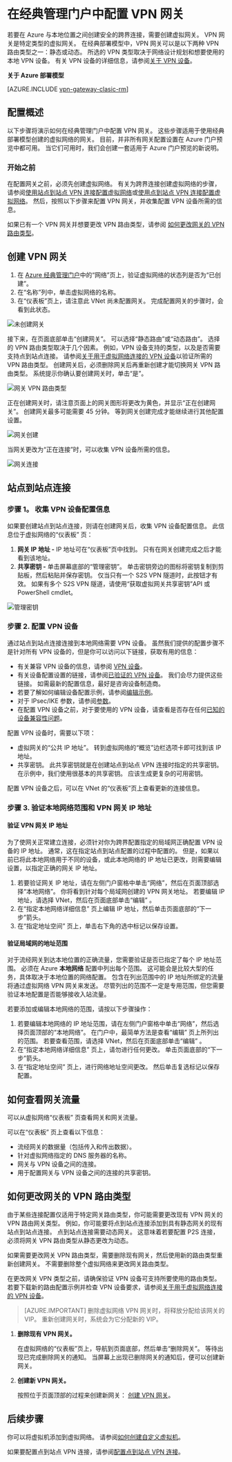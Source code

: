 <properties
    pageTitle="配置 VPN 网关：经典管理门户：Azure | Azure"
    description="本文将演示如何配置虚拟网络 VPN 网关和更改网关 VPN 路由类型。 以下步骤适用于经典部署模型和经典管理门户。"
    services="vpn-gateway"
    documentationcenter="na"
    author="cherylmc"
    manager="timlt"
    editor=""
    tags="azure-service-management" />
<tags
    ms.assetid="fbe59ba8-b11f-4d21-9bb1-225ec6c6d351"
    ms.service="vpn-gateway"
    ms.devlang="na"
    ms.topic="article"
    ms.tgt_pltfrm="na"
    ms.workload="infrastructure-services"
    ms.date="04/04/2017"
    wacn.date="05/22/2017"
    ms.author="cherylmc"
    ms.translationtype="Human Translation"
    ms.sourcegitcommit="8fd60f0e1095add1bff99de28a0b65a8662ce661"
    ms.openlocfilehash="7f00a4bb047aaf8388eae49eb25ed40d904358a7"
    ms.contentlocale="zh-cn"
    ms.lasthandoff="05/12/2017" />

# <a name="configure-a-vpn-gateway-in-the-classic-management-portal"></a>在经典管理门户中配置 VPN 网关 
若要在 Azure 与本地位置之间创建安全的跨界连接，需要创建虚拟网关。 VPN 网关是特定类型的虚拟网关。 在经典部署模型中，VPN 网关可以是以下两种 VPN 路由类型之一：静态或动态。 所选的 VPN 类型取决于网络设计规划和想要使用的本地 VPN 设备。 有关 VPN 设备的详细信息，请参阅[关于 VPN 设备](/documentation/articles/vpn-gateway-about-vpn-devices/)。

**关于 Azure 部署模型**

[AZURE.INCLUDE [vpn-gateway-clasic-rm](../../includes/vpn-gateway-classic-rm-include.md)]

## <a name="configuration-overview"></a>配置概述
以下步骤将演示如何在经典管理门户中配置 VPN 网关。 这些步骤适用于使用经典部署模型创建的虚拟网络的网关。 目前，并非所有网关配置设置在 Azure 门户预览中都可用。 当它们可用时，我们会创建一套适用于 Azure 门户预览的新说明。

### <a name="before-you-begin"></a>开始之前
在配置网关之前，必须先创建虚拟网络。 有关为跨界连接创建虚拟网络的步骤，请参阅[使用站点到站点 VPN 连接配置虚拟网络](/documentation/articles/vpn-gateway-site-to-site-create/)或[使用点到站点 VPN 连接配置虚拟网络](/documentation/articles/vpn-gateway-point-to-site-create/)。 然后，按照以下步骤来配置 VPN 网关，并收集配置 VPN 设备所需的信息。 

如果已有一个 VPN 网关并想要更改 VPN 路由类型，请参阅 [如何更改网关的 VPN 路由类型](#how-to-change-the-vpn-routing-type-for-your-gateway)。

## <a name="create-a-vpn-gateway"></a>创建 VPN 网关
1. 在 [Azure 经典管理门户](https://manage.windowsazure.cn)中的“网络”页上，验证虚拟网络的状态列是否为“已创建”。
2. 在“名称”列中，单击虚拟网络的名称。
3. 在“仪表板”页上，请注意此 VNet 尚未配置网关。 完成配置网关的步骤时，会看到此状态。

![未创建网关](./media/vpn-gateway-configure-vpn-gateway-mp/IC717025.png)

接下来，在页面底部单击“创建网关”。 可以选择“静态路由”或“动态路由”。 选择的 VPN 路由类型取决于几个因素。 例如，VPN 设备支持的类型，以及是否需要支持点到站点连接。 请参阅[关于用于虚拟网络连接的 VPN 设备](/documentation/articles/vpn-gateway-about-vpn-devices/)以验证所需的 VPN 路由类型。 创建网关后，必须删除网关后再重新创建才能切换网关 VPN 路由类型。 系统提示你确认要创建网关时，单击“是”。

![网关 VPN 路由类型](./media/vpn-gateway-configure-vpn-gateway-mp/IC717026.png)

正在创建网关时，请注意页面上的网关图形将更改为黄色，并显示“正在创建网关”。 创建网关最多可能需要 45 分钟。 等到网关创建完成才能继续进行其他配置设置。

![网关创建](./media/vpn-gateway-configure-vpn-gateway-mp/IC717027.png)

当网关更改为“正在连接”时，可以收集 VPN 设备所需的信息。

![网关连接](./media/vpn-gateway-configure-vpn-gateway-mp/IC717028.png)

## <a name="site-to-site-connections"></a>站点到站点连接

### <a name="step-1-gather-information-for-your-vpn-device-configuration"></a>步骤 1。 收集 VPN 设备配置信息
如果要创建站点到站点连接，则请在创建网关后，收集 VPN 设备配置信息。 此信息位于虚拟网络的“仪表板”  页：

1. **网关 IP 地址 -** IP 地址可在“仪表板”页中找到。 只有在网关创建完成之后才能看到该地址。
2. **共享密钥 -** 单击屏幕底部的“管理密钥”。 单击密钥旁边的图标将密钥复制到剪贴板，然后粘贴并保存密钥。 仅当只有一个 S2S VPN 隧道时，此按钮才有效。 如果有多个 S2S VPN 隧道，请使用“获取虚拟网关共享密钥”API 或 PowerShell cmdlet。

![管理密钥](./media/vpn-gateway-configure-vpn-gateway-mp/IC717029.png)

### <a name="step-2--configure-your-vpn-device"></a>步骤 2.  配置 VPN 设备
通过站点到站点连接连接到本地网络需要 VPN 设备。 虽然我们提供的配置步骤不是针对所有 VPN 设备的，但是你可以访问以下链接，获取有用的信息：

- 有关兼容 VPN 设备的信息，请参阅 [VPN 设备](/documentation/articles/vpn-gateway-about-vpn-devices/)。 
- 有关设备配置设置的链接，请参阅[已验证的 VPN 设备](/documentation/articles/vpn-gateway-about-vpn-devices/#devicetable)。 我们会尽力提供这些链接。 如需最新的配置信息，最好是咨询设备制造商。
- 若要了解如何编辑设备配置示例，请参阅[编辑示例](/documentation/articles/vpn-gateway-about-vpn-devices/#editing)。
- 对于 IPsec/IKE 参数，请参阅[参数](/documentation/articles/vpn-gateway-about-vpn-devices/#ipsec)。
- 在配置 VPN 设备之前，对于要使用的 VPN 设备，请查看是否存在任何[已知的设备兼容性问题](/documentation/articles/vpn-gateway-about-vpn-devices/#known)。

配置 VPN 设备时，需要以下项：

- 虚拟网关的“公共 IP 地址”。 转到虚拟网络的“概览”边栏选项卡即可找到该 IP 地址。
- 共享密钥。 此共享密钥就是在创建站点到站点 VPN 连接时指定的共享密钥。 在示例中，我们使用很基本的共享密钥。 应该生成更复杂的可用密钥。

配置 VPN 设备之后，可以在 VNet 的“仪表板”页上查看更新的连接信息。

### <a name="step-3-verify-your-local-network-ranges-and-vpn-gateway-ip-address"></a>步骤 3. 验证本地网络范围和 VPN 网关 IP 地址
#### <a name="verify-your-vpn-gateway-ip-address"></a>验证 VPN 网关 IP 地址
为了使网关正常建立连接，必须针对你为跨界配置指定的局域网正确配置 VPN 设备的 IP 地址。 通常，这在指定站点到站点配置的过程中配置的。 但是，如果以前已将此本地网络用于不同的设备，或此本地网络的 IP 地址已更改，则需要编辑设置，以指定正确的网关 IP 地址。

1. 若要验证网关 IP 地址，请在左侧门户窗格中单击“网络”，然后在页面顶部选择“本地网络”。 你将看到针对每个局域网创建的 VPN 网关地址。 若要编辑 IP 地址，请选择 VNet，然后在页面底部单击“编辑”  。
2. 在“指定本地网络详细信息”  页上编辑 IP 地址，然后单击页面底部的“下一步”箭头。
3. 在“指定地址空间”  页上，单击右下角的选中标记以保存设置。

#### <a name="verify-the-address-ranges-for-your-local-networks"></a>验证局域网的地址范围
对于流经网关到达本地位置的正确流量，您需要验证是否已指定了每个 IP 地址范围。 必须在 Azure **本地网络** 配置中列出每个范围。 这可能会是比较大型的任务，具体取决于本地位置的网络配置。 包含在列出范围中的 IP 地址所绑定的流量将通过虚拟网络 VPN 网关来发送。 尽管列出的范围不一定是专用范围，但您需要验证本地配置是否能够接收入站流量。

若要添加或编辑本地网络的范围，请按以下步骤操作：

1. 若要编辑本地网络的 IP 地址范围，请在左侧门户窗格中单击“网络”，然后选择页面顶部的“本地网络”。 在门户中，最简单方法是查看“编辑”  页上所列出的范围。 若要查看范围，请选择 VNet，然后在页面底部单击“编辑”  。
2. 在“指定本地网络详细信息”  页上，请勿进行任何更改。 单击页面底部的“下一步”箭头。
3. 在“指定地址空间”  页上，进行网络地址空间更改。 然后单击复选标记以保存配置。

## <a name="how-to-view-gateway-traffic"></a>如何查看网关流量
可以从虚拟网络“仪表板”  页查看网关和网关流量。

可以在“仪表板”  页上查看以下信息：

* 流经网关的数据量（包括传入和传出数据）。
* 针对虚拟网络指定的 DNS 服务器的名称。
* 网关与 VPN 设备之间的连接。
* 用于配置网关与 VPN 设备之间的连接的共享密钥。

## <a name="how-to-change-the-vpn-routing-type-for-your-gateway"></a>如何更改网关的 VPN 路由类型
由于某些连接配置仅适用于特定网关路由类型，你可能需要更改现有 VPN 网关的 VPN 路由网关类型。 例如，你可能要将点到站点连接添加到具有静态网关的现有站点到站点连接。 点到站点连接需要动态网关。 这意味着若要配置 P2S 连接，必须将网关 VPN 路由类型从静态更改为动态。

如果需要更改网关 VPN 路由类型，需要删除现有网关，然后使用新的路由类型重新创建网关。 不需要删除整个虚拟网络来更改网关路由类型。

在更改网关 VPN 类型之前，请确保验证 VPN 设备可支持所要使用的路由类型。 若要下载新的路由配置示例并检查 VPN 设备要求，请参阅[关于用于虚拟网络连接的 VPN 设备](/documentation/articles/vpn-gateway-about-vpn-devices/)。

> [AZURE.IMPORTANT]
> 删除虚拟网络 VPN 网关时，将释放分配给该网关的 VIP。 重新创建网关时，系统会为它分配新的 VIP。
> 
> 

1. **删除现有 VPN 网关。**

    在虚拟网络的“仪表板”页上，导航到页面底部，然后单击“删除网关”。 等待出现已完成删除网关的通知。 当屏幕上出现已删除网关的通知后，便可以创建新网关。
2. **创建新 VPN 网关。**

    按照位于页面顶部的过程来创建新网关： [创建 VPN 网关](#create-a-vpn-gateway)。

## <a name="next-steps"></a>后续步骤
你可以将虚拟机添加到虚拟网络。 请参阅[如何创建自定义虚拟机](/documentation/articles/virtual-machines-windows-classic-createportal/)。

如果要配置点到站点 VPN 连接，请参阅[配置点到站点 VPN 连接](/documentation/articles/vpn-gateway-point-to-site-create/)。

<!--Update_Description: wording update-->